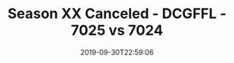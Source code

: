 ---
title: Season XX Canceled - DCGFFL - 7025 vs 7024
teams_score:
- team: 7025
  score: 18
- team: 7024
  score: 27
mvp: Kori, JC
game-ball: Steph, Sam
sportsperson: Jenna, Mark
season: 19
week: 4
date: '2019-09-30T22:59:06'
pageid: season-xix-week-4-9-29-7025-vs-7024
---